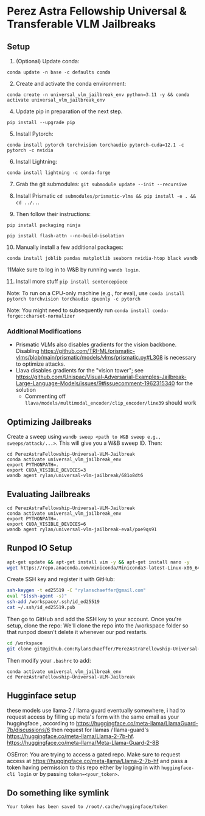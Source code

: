 # Perez Astra Fellowship Universal & Transferable VLM Jailbreaks

## Setup

1. (Optional) Update conda:

`conda update -n base -c defaults conda`

2. Create and activate the conda environment:

`conda create -n universal_vlm_jailbreak_env python=3.11 -y && conda activate universal_vlm_jailbreak_env`

4. Update pip in preparation of the next step.

`pip install --upgrade pip`

5. Install Pytorch:

`conda install pytorch torchvision torchaudio pytorch-cuda=12.1 -c pytorch -c nvidia`

6. Install Lightning:

`conda install lightning -c conda-forge`

7. Grab the git submodules: `git submodule update --init --recursive`

8. Install Prismatic `cd submodules/prismatic-vlms && pip install -e . && cd ../..`.
9. Then follow their instructions:

`pip install packaging ninja`

`pip install flash-attn --no-build-isolation`


10. Manually install a few additional packages:

`conda install joblib pandas matplotlib seaborn nvidia-htop black wandb`

11Make sure to log in to W&B by running `wandb login`.



11. Install more stuff `pip install sentencepiece`

Note: To run on a CPU-only machine (e.g., for eval), use `conda install pytorch torchvision torchaudio cpuonly -c pytorch`

Note: You might need to subsequently run `conda install conda-forge::charset-normalizer`

### Additional Modifications

- Prismatic VLMs also disables gradients for the vision backbone. Disabling https://github.com/TRI-ML/prismatic-vlms/blob/main/prismatic/models/vlms/prismatic.py#L308 is necessary to optimize attacks.
- Llava disables gradients for the "vision tower"; see https://github.com/Unispac/Visual-Adversarial-Examples-Jailbreak-Large-Language-Models/issues/9#issuecomment-1962315340 for the solution
  - Commenting off `llava/models/multimodal_encoder/clip_encoder/line39` should work


## Optimizing Jailbreaks

Create a sweep using `wandb sweep <path to W&B sweep e.g., sweeps/attack/...>`. This will give you a W&B sweep ID. Then:

```
cd PerezAstraFellowship-Universal-VLM-Jailbreak
conda activate universal_vlm_jailbreak_env
export PYTHONPATH=.
export CUDA_VISIBLE_DEVICES=3
wandb agent rylan/universal-vlm-jailbreak/681o8dt6
```


## Evaluating Jailbreaks

```
cd PerezAstraFellowship-Universal-VLM-Jailbreak
conda activate universal_vlm_jailbreak_env
export PYTHONPATH=.
export CUDA_VISIBLE_DEVICES=6
wandb agent rylan/universal-vlm-jailbreak-eval/poe9qs91
```


## Runpod IO Setup


```bash
apt-get update && apt-get install vim -y && apt-get install nano -y
wget https://repo.anaconda.com/miniconda/Miniconda3-latest-Linux-x86_64.sh && chmod +x Miniconda3-latest-Linux-x86_64.sh && ./Miniconda3-latest-Linux-x86_64.sh
```

Create SSH key and register it with GitHub:
```bash
ssh-keygen -t ed25519 -C "rylanschaeffer@gmail.com"
eval "$(ssh-agent -s)"
ssh-add /workspace/.ssh/id_ed25519
cat ~/.ssh/id_ed25519.pub
```

Then go to GitHub and add the SSH key to your account. Once you're setup, clone the repo:
We'll clone the repo into the /workspace folder so that runpod doesn't delete it whenever our pod restarts.
```bash
cd /workspace
git clone git@github.com:RylanSchaeffer/PerezAstraFellowship-Universal-VLM-Jailbreak.git`
```


Then modify your `.bashrc` to add:

```
conda activate universal_vlm_jailbreak_env
cd PerezAstraFellowship-Universal-VLM-Jailbreak
```

## Hugginface setup
 these models use llama-2 / llama guard eventually somewhere, 
i had to request  access by filling up meta's form with the same email as your huggingface , according to https://huggingface.co/meta-llama/LlamaGuard-7b/discussions/6
then request for llamas / llama-guard's 
https://huggingface.co/meta-llama/Llama-2-7b-hf. 
https://huggingface.co/meta-llama/Meta-Llama-Guard-2-8B

OSError: You are trying to access a gated repo.
Make sure to request access at https://huggingface.co/meta-llama/Llama-2-7b-hf and pass a token having permission to this repo either by logging in with `huggingface-cli login` or by passing `token=<your_token>`.

## Do something like symlink
```
Your token has been saved to /root/.cache/huggingface/token
```
